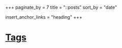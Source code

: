 +++
paginate_by = 7
title = "::posts"
sort_by = "date"

insert_anchor_links = "heading"
+++

# [Tags](../tags)
